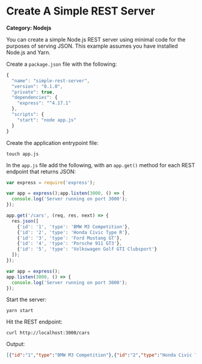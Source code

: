 # Create A Simple REST Server

__Category: Nodejs__

You can create a simple Node.js REST server using minimal code for the purposes of serving JSON. This example assumes you have installed Node.js and Yarn.

Create a `package.json` file with the following:

```javascript
{
  "name": "simple-rest-server",
  "version": "0.1.0",
  "private": true,
  "dependencies": {
    "express": "^4.17.1"
  },
  "scripts": {
    "start": "node app.js"
  }
}
```

Create the application entrypoint file:

```shell
touch app.js
```

In the `app.js` file add the following, with an `app.get()` method for each REST endpoint that returns JSON:

```javascript
var express = require('express');

var app = express();app.listen(3000, () => {
  console.log('Server running on port 3000');
});

app.get('/cars', (req, res, next) => {
  res.json([
    {'id': '1', 'type': 'BMW M3 Competition'}, 
    {'id': '2', 'type': 'Honda Civic Type R'}, 
    {'id': '3', 'type': 'Ford Mustang GT'}, 
    {'id': '4', 'type': 'Porsche 911 GT3'}, 
    {'id': '5', 'type': 'Volkswagen Golf GTI Clubsport'}
  ]);
});

var app = express();
app.listen(3000, () => {
  console.log('Server running on port 3000');
});
```

Start the server:

```shell
yarn start
```

Hit the REST endpoint:

```shell
curl http://localhost:3000/cars
```

Output:

```json
[{"id":"1","type":"BMW M3 Competition"},{"id":"2","type":"Honda Civic Type R"},{"id":"3","type":"Ford Mustang GT"},{"id":"4","type":"Porsche 911 GT3"},{"id":"5","type":"Volkswagen Golf GTI Clubsport"}]
```
